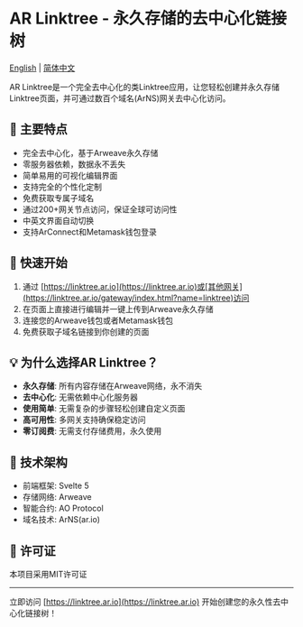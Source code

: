 # AR Linktree - 永久存储的去中心化链接树
[English](./README.md) | [简体中文](./README.zh.md)

AR Linktree是一个完全去中心化的类Linktree应用，让您轻松创建并永久存储Linktree页面，并可通过数百个域名(ArNS)网关去中心化访问。

## 🌟 主要特点

- 完全去中心化，基于Arweave永久存储
- 零服务器依赖，数据永不丢失
- 简单易用的可视化编辑界面
- 支持完全的个性化定制
- 免费获取专属子域名
- 通过200+网关节点访问，保证全球可访问性
- 中英文界面自动切换
- 支持ArConnect和Metamask钱包登录

## 🚀 快速开始

1. 通过 [https://linktree.ar.io](https://linktree.ar.io)或[其他网关](https://linktree.ar.io/gateway/index.html?name=linktree)访问
2. 在页面上直接进行编辑并一键上传到Arweave永久存储
3. 连接您的Arweave钱包或者Metamask钱包
4. 免费获取子域名链接到你创建的页面

## 💡 为什么选择AR Linktree？

- **永久存储**: 所有内容存储在Arweave网络，永不消失
- **去中心化**: 无需依赖中心化服务器
- **使用简单**: 无需复杂的步骤轻松创建自定义页面
- **高可用性**: 多网关支持确保稳定访问
- **零订阅费**: 无需支付存储费用，永久使用

## 🔧 技术架构

- 前端框架: Svelte 5
- 存储网络: Arweave
- 智能合约: AO Protocol
- 域名技术: ArNS(ar.io)

## 📝 许可证

本项目采用MIT许可证

---

立即访问 [https://linktree.ar.io](https://linktree.ar.io) 开始创建您的永久性去中心化链接树！